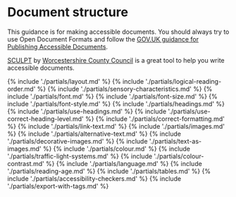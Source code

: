 # Document structure

This guidance is for making accessible documents. You should always try to use Open Document Formats and follow the [GOV.UK guidance for Publishing Accessible Documents](https://www.gov.uk/guidance/publishing-accessible-documents).

[SCULPT](/tools-and-resources/sculpt) by [Worcestershire County Council](https://www.worcestershire.gov.uk/) is a great tool to help you write accessible documents.

{% include './partials/layout.md' %}
{% include './partials/logical-reading-order.md' %}
{% include './partials/sensory-characteristics.md' %}
{% include './partials/font.md' %}
{% include './partials/font-size.md' %}
{% include './partials/font-style.md' %}
{% include './partials/headings.md' %}
{% include './partials/use-headings.md' %}
{% include './partials/use-correct-heading-level.md' %}
{% include './partials/correct-formatting.md' %}
{% include './partials/link-text.md' %}
{% include './partials/images.md' %}
{% include './partials/alternative-text.md' %}
{% include './partials/decorative-images.md' %}
{% include './partials/text-as-images.md' %}
{% include './partials/colour.md' %}
{% include './partials/traffic-light-systems.md' %}
{% include './partials/colour-contrast.md' %}
{% include './partials/language.md' %}
{% include './partials/reading-age.md' %}
{% include './partials/tables.md' %}
{% include './partials/accessibility-checkers.md' %}
{% include './partials/export-with-tags.md' %}
